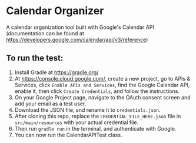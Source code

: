 # Calendar Organizer
A calendar organization tool built with Google's Calendar API 
(documentation can be found at https://developers.google.com/calendar/api/v3/reference)

## To run the test:
1. Install Gradle at https://gradle.org/
2. At https://console.cloud.google.com/, create a new project, go to APIs & Services, click `Enable APIs and Services`,
find the Google Calendar API, enable it, then click `Create Credentials`, and follow the instructions.
3. On your Google Project page, navigate to the OAuth consent screen and add your email as a test user.
2. Download the JSON file, and rename it to `credentials.json`.
3. After cloning this repo, replace the `CREDENTIAL_FILE_HERE.json` file in `src/main/resources` with your actual credential
file.
4. Then run `gradle run` in the terminal, and authenticate with Google.
5. You can now run the CalendarAPITest class.
